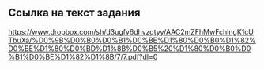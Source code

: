 ## Ссылка на текст задания
https://www.dropbox.com/sh/d3ugfv6dhvzqtyy/AAC2mZFhMwFchlngK1cUTbuXa/%D0%9B%D0%B0%D0%B1%D0%BE%D1%80%D0%B0%D1%82%D0%BE%D1%80%D0%BD%D1%8B%D0%B5%20%D1%80%D0%B0%D0%B1%D0%BE%D1%82%D1%8B/7/7.pdf?dl=0
